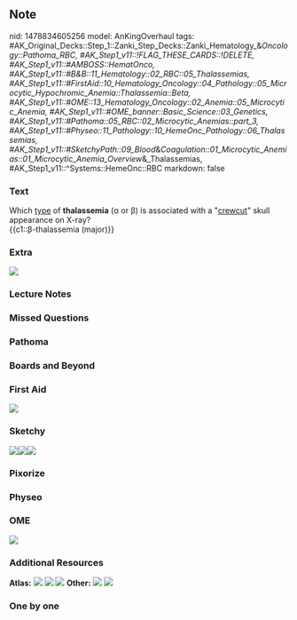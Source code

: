 ## Note
nid: 1478834605256
model: AnKingOverhaul
tags: #AK_Original_Decks::Step_1::Zanki_Step_Decks::Zanki_Hematology_&_Oncology::Pathoma_RBC, #AK_Step1_v11::!FLAG_THESE_CARDS::!DELETE, #AK_Step1_v11::#AMBOSS::HematOnco, #AK_Step1_v11::#B&B::11_Hematology::02_RBC::05_Thalassemias, #AK_Step1_v11::#FirstAid::10_Hematology_Oncology::04_Pathology::05_Microcytic_Hypochromic_Anemia::Thalassemia::Beta, #AK_Step1_v11::#OME::13_Hematology_Oncology::02_Anemia::05_Microcytic_Anemia, #AK_Step1_v11::#OME_banner::Basic_Science::03_Genetics, #AK_Step1_v11::#Pathoma::05_RBC::02_Microcytic_Anemias::part_3, #AK_Step1_v11::#Physeo::11_Pathology::10_HemeOnc_Pathology::06_Thalassemias, #AK_Step1_v11::#SketchyPath::09_Blood_&_Coagulation::01_Microcytic_Anemias::01_Microcytic_Anemia_Overview_&_Thalassemias, #AK_Step1_v11::^Systems::HemeOnc::RBC
markdown: false

### Text
<div>
  Which <u>type</u> of <b>thalassemia</b> (α or β) is associated
  with a "<u>crewcut</u>" skull appearance on X-ray?
</div>
<div>
  {{c1::β-thalassemia (major)}}
</div>

### Extra
<img src="paste-77781857730995.jpg">

### Lecture Notes


### Missed Questions


### Pathoma


### Boards and Beyond


### First Aid
<img src="tmpJxgUQe.png">

### Sketchy
<img src=
"beta%20thalassemia%20major%20crew%20cut_1566160514431.jpg"><img src="Screen%20Shot%202020-02-08%20at%2011.30.46%20PM.JPG"><img src="Zoverall%20picture%20(66)_1566160514431.JPG">

### Pixorize


### Physeo


### OME
<div class="ome-widget">
  <a href=
  "https://onlinemeded.org/spa/cirrhosis-iii-acute-decompensation?ref=anki">
  <img src="_OME_AnkiFlashcards_Topic_4.png"></a>
</div>

### Additional Resources
<b>Atlas:</b> <img src="tmpdDs6ho.png"> <img src="tmpKqjwPt.png">
<img src="tmpUaULtr.png"> <b>Other:</b> <img src="tmpCZ4FXy.png">
<img src="Screen%20Shot%202019-10-16%20at%209.11.09%20AM.png">

### One by one

